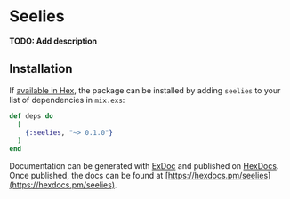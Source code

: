 # Seelies

**TODO: Add description**

## Installation

If [available in Hex](https://hex.pm/docs/publish), the package can be installed
by adding `seelies` to your list of dependencies in `mix.exs`:

```elixir
def deps do
  [
    {:seelies, "~> 0.1.0"}
  ]
end
```

Documentation can be generated with [ExDoc](https://github.com/elixir-lang/ex_doc)
and published on [HexDocs](https://hexdocs.pm). Once published, the docs can
be found at [https://hexdocs.pm/seelies](https://hexdocs.pm/seelies).

